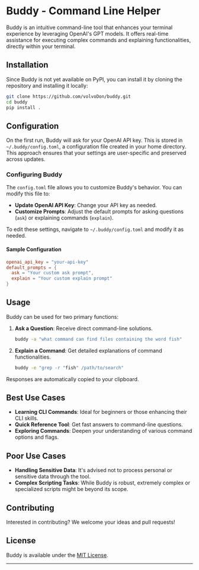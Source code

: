 
# Buddy - Command Line Helper

Buddy is an intuitive command-line tool that enhances your terminal experience by leveraging OpenAI's GPT models. It offers real-time assistance for executing complex commands and explaining functionalities, directly within your terminal.

## Installation

Since Buddy is not yet available on PyPI, you can install it by cloning the repository and installing it locally:

```bash
git clone https://github.com/volvoDon/buddy.git
cd buddy
pip install .
```

## Configuration

On the first run, Buddy will ask for your OpenAI API key. This is stored in `~/.buddy/config.toml`, a configuration file created in your home directory. This approach ensures that your settings are user-specific and preserved across updates.

### Configuring Buddy

The `config.toml` file allows you to customize Buddy's behavior. You can modify this file to:

- **Update OpenAI API Key**: Change your API key as needed.
- **Customize Prompts**: Adjust the default prompts for asking questions (`ask`) or explaining commands (`explain`).

To edit these settings, navigate to `~/.buddy/config.toml` and modify it as needed.

#### Sample Configuration

```toml
openai_api_key = "your-api-key"
default_prompts = {
  ask = "Your custom ask prompt",
  explain = "Your custom explain prompt"
}
```

## Usage

Buddy can be used for two primary functions:

1. **Ask a Question**: Receive direct command-line solutions.

   ```bash
   buddy -a "what command can find files containing the word fish"
   ```

2. **Explain a Command**: Get detailed explanations of command functionalities.

   ```bash
   buddy -e "grep -r "fish" /path/to/search"
   ```

Responses are automatically copied to your clipboard.

## Best Use Cases

- **Learning CLI Commands**: Ideal for beginners or those enhancing their CLI skills.
- **Quick Reference Tool**: Get fast answers to command-line questions.
- **Exploring Commands**: Deepen your understanding of various command options and flags.

## Poor Use Cases

- **Handling Sensitive Data**: It's advised not to process personal or sensitive data through the tool.
- **Complex Scripting Tasks**: While Buddy is robust, extremely complex or specialized scripts might be beyond its scope.

## Contributing

Interested in contributing? We welcome your ideas and pull requests!

## License

Buddy is available under the [MIT License](LICENSE).

---

